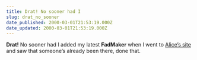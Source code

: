 ```yaml
---
title: Drat! No sooner had I
slug: drat_no_sooner
date_published: 2000-03-01T21:53:19.000Z
date_updated: 2000-03-01T21:53:19.000Z
---
```


**Drat!** No sooner had I added my latest **FadMaker** when I went to [Alice’s site](http://www.50cups.com/strange.html) and saw that someone’s already been there, done that.
